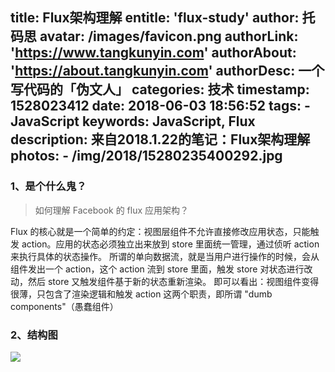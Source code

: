 title: Flux架构理解
entitle: 'flux-study'
author: 托码思
avatar: /images/favicon.png
authorLink: 'https://www.tangkunyin.com'
authorAbout: 'https://about.tangkunyin.com'
authorDesc: 一个写代码的「伪文人」
categories: 技术
timestamp: 1528023412
date: 2018-06-03 18:56:52
tags:
    - JavaScript
keywords: JavaScript, Flux
description: 来自2018.1.22的笔记：Flux架构理解
photos:
    - /img/2018/15280235400292.jpg
---


### 1、是个什么鬼？

> 如何理解 Facebook 的 flux 应用架构？

Flux 的核心就是一个简单的约定：视图层组件不允许直接修改应用状态，只能触发 action。应用的状态必须独立出来放到 store 里面统一管理，通过侦听 action 来执行具体的状态操作。
所谓的单向数据流，就是当用户进行操作的时候，会从组件发出一个 action，这个 action 流到 store 里面，触发 store 对状态进行改动，然后 store 又触发组件基于新的状态重新渲染。
即可以看出：视图组件变得很薄，只包含了渲染逻辑和触发 action 这两个职责，即所谓 "dumb components"（愚蠢组件）

### 2、结构图

![](/img/2018/15280235400292.jpg)



